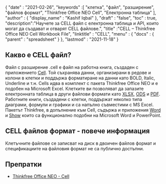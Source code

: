 {
  "date" : "2021-02-26",
  "keywords" :[ "клетка", "файл", "разширение", "файлов формат", "Thinkfree Office NEO Cell", "Електронна таблица" ],
  "author" : {
    "display_name" : "Kashif Iqbal"
},
  "draft" : "false",
  "toc" : true,
  "description":"Научете за CELL файл с електронна таблица и API, които могат да създават и отварят CELL файлове.",
  "title" :"CELL – Thinkfree Office NEO Cell Workbook File",
  "linktitle" : "CELL",
  "menu" : {
    "docs" : {
      "parent" : "spreadsheet"
}
},
  "lastmod" : "2021-11-18"
}

## Какво е CELL файл?

Файл с разширение .cell е файл на работна книга, създаден с приложението [Cell](https://office.hancom.com/). Той съхранява данни, организирани в редове и колони в клетки и поддържа форматиране на данни като BOLD, Italic, Underline и т.н. Cells идва в комплект с пакета Thinkfree Office NEO и е подобен на Microsoft Excel. Клетките ви позволяват да запазите електронната таблица в други файлови формати като [XLSX](/bg/spreadsheet/xlsx/), [ODS](/bg/spreadsheet/ods/) и [PDF](/bg/pdf/). Работните книги, създадени с клетки, поддържат няколко типа диаграми, формули и графики и са напълно съвместими с MS Excel. Пакетът Thinkfree, в допълнение към Cell, съдържа и приложения [Word](https://office.hancom.com/) и [Show](https://office.hancom.com/) които са функционално подобни на Microsoft Word и PowerPoint.

## CELL файлов формат - повече информация

Клетъчните файлове се записват на диск в двоичен файлов формат и спецификациите на файловия формат не са публично достъпни.

## Препратки ##

* [Thinkfree Office NEO - Cell](https://office.hancom.com/)

